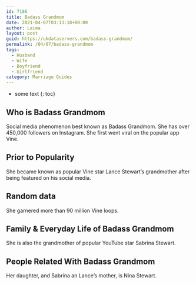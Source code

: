 ```yaml
---
id: 7186
title: Badass Grandmom
date: 2021-04-07T03:13:18+00:00
author: Laima
layout: post
guid: https://ukdataservers.com/badass-grandmom/
permalink: /04/07/badass-grandmom
tags:
  - Husband
  - Wife
  - Boyfriend
  - Girlfriend
category: Marriage Guides
---
```


* some text
{: toc}


## Who is Badass Grandmom
                  
                  
                  
Social media phenomenon best known as Badass Grandmom. She has over 450,000 followers on Instagram. She first went viral on the popular app Vine. 
                  
              
            
              
            
                
                
                
## Prior to Popularity
                  
                  
                  
She became known as popular Vine star Lance Stewart&#8217;s grandmother after being featured on his social media.
                  
              
            
              
            
                
                
                
## Random data
                  
                  
                  
She garnered more than 90 million Vine loops.
                  
              
            
              
            
                
                
                
## Family & Everyday Life of Badass Grandmom
                  
                  
                  
She is also the grandmother of popular YouTube star Sabrina Stewart.
                  
              
            
              
            
                
                
                
## People Related With Badass Grandmom
                  
                  
                  
Her daughter, and Sabrina an Lance&#8217;s mother, is Nina Stewart.
                  
              
            
              
            
                
              
            
              
              
            
            
              
            
          
          
          